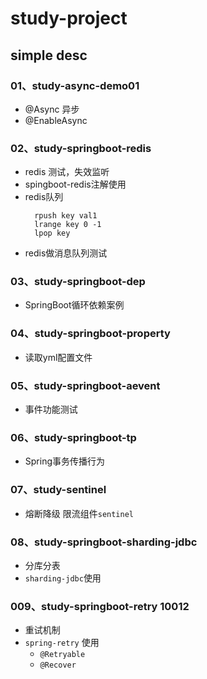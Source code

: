 # study-project

## simple desc

### 01、study-async-demo01

* @Async 异步
* @EnableAsync
                                                          
### 02、study-springboot-redis

* redis 测试，失效监听
* spingboot-redis注解使用
* redis队列
  ```shell
    rpush key val1
    lrange key 0 -1
    lpop key
  ```
* redis做消息队列测试  

### 03、study-springboot-dep

* SpringBoot循环依赖案例
                                                                             
### 04、study-springboot-property

* 读取yml配置文件

### 05、study-springboot-aevent

* 事件功能测试

### 06、study-springboot-tp

* Spring事务传播行为

### 07、study-sentinel

* 熔断降级 限流组件`sentinel`

### 08、study-springboot-sharding-jdbc

* 分库分表
* `sharding-jdbc`使用

### 009、study-springboot-retry 10012

* 重试机制
* `spring-retry` 使用
    * `@Retryable`
    * `@Recover`
